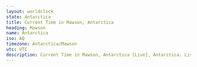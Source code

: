 ```yaml
---
layout: worldclock
state: Antarctica
title: Current Time in Mawson, Antarctica
heading: Mawson
name: Antarctica
iso: AQ
timezone: Antarctica/Mawson
utc: UTC
description: Current Time in Mawson, Antarctica [Live], Antarctica. Live update now time in Mawson, timezone Antarctica/Mawson, UTC, Country ISO code & Current Local Time.
---
```


